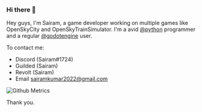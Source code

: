 ### Hi there 👋

Hey guys, I'm Sairam, a game developer working on multiple games like OpenSkyCity and OpenSkyTrainSimulator. I'm a avid [@python](https://github.com/python/cpython) programmer and a regular [@godotengine](https://github.com/godotengine/godot) user.

To contact me:
 - Discord (Sairam#1724)
 - Guilded (Sairam)
 - Revolt (Sairam)
 - Email sairamkumar2022@gmail.com


![Github Metrics](https://camo.githubusercontent.com/9e4b44effb0d632e599bcb43d72c30c14f63a0b9d04e8e05c095f226984b4977/68747470733a2f2f6d6574726963732e6c65636f712e696f2f73616972616d34313233)

Thank you.

<!--
**sairam4123/sairam4123** is a ✨ _special_ ✨ repository because its `README.md` (this file) appears on your GitHub profile.

Here are some ideas to get you started:

- 🔭 I’m currently working on ...
- 🌱 I’m currently learning ...
- 👯 I’m looking to collaborate on ...
- 🤔 I’m looking for help with ...
- 💬 Ask me about ...
- 📫 How to reach me: ...
- 😄 Pronouns: ...
- ⚡ Fun fact: ...
-->
